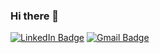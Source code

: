 ### Hi there 👋

<!--
**felipe-de-castro/felipe-de-castro** is a ✨ _special_ ✨ repository because its `README.md` (this file) appears on your GitHub profile.

Here are some ideas to get you started:

- 🔭 I’m currently working on ...
- 🌱 I’m currently learning ...
- 👯 I’m looking to collaborate on ...
- 🤔 I’m looking for help with ...
- 💬 Ask me about ...
- 📫 How to reach me: ...
- 😄 Pronouns: ...
- ⚡ Fun fact: ...
-->
 [![LinkedIn Badge](https://img.shields.io/badge/LinkedIn-blue?style=for-the-badge&logo=linkedin&logoColor=white)](https://www.linkedin.com/in/lfelipedecastro/)
 [![Gmail Badge](https://img.shields.io/badge/Gmail-D14836?style=for-the-badge&logo=gmail&logoColor=white)](felipe.de.castro.88@gmail.com)
